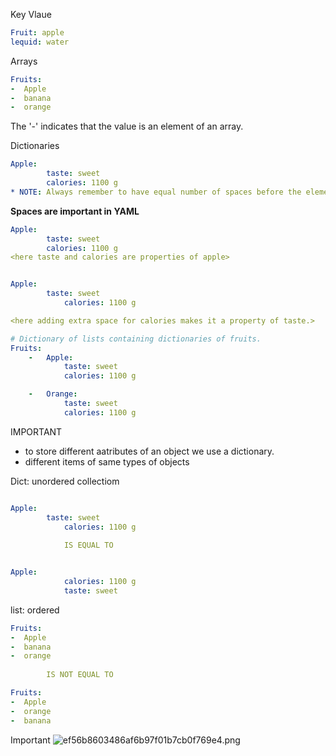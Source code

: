 Key Vlaue
```yaml
Fruit: apple
lequid: water
```

Arrays
```yaml
Fruits:
-  Apple
-  banana
-  orange
```

The '-' indicates that the value is an element of an array.

Dictionaries
```yaml
Apple:
		taste: sweet
		calories: 1100 g
* NOTE: Always remember to have equal number of spaces before the elements of the dictionary. *  
```


**Spaces are important in YAML**

```yaml
Apple:
		taste: sweet
		calories: 1100 g
<here taste and calories are properties of apple>


Apple:
		taste: sweet
			calories: 1100 g

<here adding extra space for calories makes it a property of taste.>
```

```yaml
# Dictionary of lists containing dictionaries of fruits.
Fruits:
	-	Apple:
			taste: sweet
			calories: 1100 g

	-	Orange:
			taste: sweet
			calories: 1100 g
```


IMPORTANT

- to store different aatributes of an object we use a dictionary.
- different items of same types of objects

Dict: unordered collectiom
```yaml

Apple:
		taste: sweet
			calories: 1100 g
			
			IS EQUAL TO


Apple:
			calories: 1100 g
			taste: sweet
```

list: ordered
```yaml
Fruits:
-  Apple
-  banana
-  orange
	
		IS NOT EQUAL TO

Fruits:
-  Apple
-  orange
-  banana
```

Important
![ef56b8603486af6b97f01b7cb0f769e4.png](../_resources/ef56b8603486af6b97f01b7cb0f769e4.png)